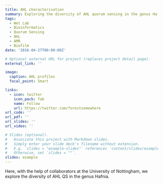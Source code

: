 ```yaml
---
title: AHL characterisation
summary: Exploring the diversity of AHL quorum sensing in the genus Hafnia
tags:
  - Wet Lab
  - Bioinformatics
  - Quorum Sensing
  - AHL
  - AMR
  - Biofilm
date: '2016-04-27T00:00:00Z'

# Optional external URL for project (replaces project detail page).
external_link: ''

image:
  caption: AHL profiles
  focal_point: Smart

links:
  - icon: twitter
    icon_pack: fab
    name: Follow
    url: https://twitter.com/forestsomewhere
url_code: ''
url_pdf: ''
url_slides: ''
url_video: ''

# Slides (optional).
#   Associate this project with Markdown slides.
#   Simply enter your slide deck's filename without extension.
#   E.g. `slides = "example-slides"` references `content/slides/example-slides.md`.
#   Otherwise, set `slides = ""`.
slides: example
---
```


Here, with the help of collaborators at the University of Nottingham, we explore the diversity of AHL QS in the genus Hafnia.
